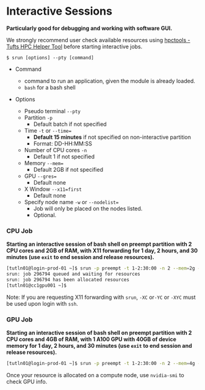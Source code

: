 # Interactive Sessions

**Particularly good for debugging and working with software GUI.** 

We strongly recommend user check available resources using [hpctools - Tufts HPC Helper Tool](../Compute/hpctools.md) before starting interactive jobs.

`$ srun [options] --pty [command]`

- Command 

  - command to run an application, given the module is already loaded.
  - `bash` for a bash shell
- Options

  - Pseudo terminal `--pty`
  - Partition `-p` 
    - Default batch if not specified
  - Time `-t` or `--time=`
    - **Default 15 minutes** if not specified on non-interactive partition
    - Format: DD-HH:MM:SS
  - Number of CPU cores `-n` 
    - Default 1 if not specified
  - Memory `--mem=`
    - Default 2GB if not specified
  - GPU `--gres=`
    - Default none
  - X Window `--x11=first`
    - Default none	
  - Specify node name `-w` or `--nodelist=`
    - Job will only be placed on the nodes listed. 
    - Optional.

### CPU Job

**Starting an interactive session of bash shell on preempt partition with 2 CPU cores and 2GB of RAM, with X11 forwarding for 1 day, 2 hours, and 30 minutes (use `exit` to end session and release resources).**

```bash
[tutln01@login-prod-01 ~]$ srun -p preempt -t 1-2:30:00 -n 2 --mem=2g --x11=first --pty bash
srun: job 296794 queued and waiting for resources
srun: job 296794 has been allocated resources
[tutln01@cc1gpu001 ~]$ 
```

Note: If you are requesting X11 forwarding with `srun`, `-XC` or`-YC` or `-XYC` must be used upon login with `ssh`.

### GPU Job

**Starting an interactive session of bash shell on preempt partition with 2 CPU cores and 4GB of RAM, with 1 A100 GPU with 40GB of device memory for 1 day, 2 hours, and 30 minutes (use `exit` to end session and release resources).**

```bash
[tutln01@login-prod-01 ~]$ srun -p preempt -t 1-2:30:00 -n 2 --mem=4g --gres=gpu:a100:1 --constraint="a100-40G" --pty bash
```

Once your resource is allocated on a compute node, use `nvidia-smi` to check GPU info.


